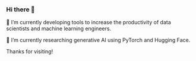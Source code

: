 ### Hi there 👋

🔭 I’m currently developing tools to increase the productivity of data scientists and machine learning engineers.

🌱 I’m currently researching generative AI using PyTorch and Hugging Face.

Thanks for visiting!

<!--
**benpodraza/benpodraza** is a ✨ _special_ ✨ repository because its `README.md` (this file) appears on your GitHub profile.

Here are some ideas to get you started:

- 
- 
- 👯 I’m looking to collaborate on ...
- 🤔 I’m looking for help with ...
- 💬 Ask me about ...
- 📫 How to reach me: ...
- 😄 Pronouns: ...
- ⚡ Fun fact: ...
-->
